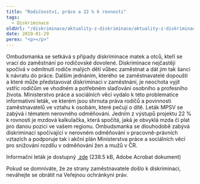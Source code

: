 ```yaml
---
title: "Rodičovství, práce a 22 % k rovnosti"
tags:
  - Diskriminace
oldUrl: "/diskriminace/aktuality-z-diskriminace/aktuality-z-diskriminace-2019/rodicovstvi-prace-a-22-k-rovnosti/"
date: 2019-01-29
perex: "<p></p>"
---
```


<!-- imported from the old website -->

<p>Ombudsmanka se setkává s případy diskriminace matek a otců, kteří se vrací do zaměstnání po rodičovské dovolené. Diskriminace nejčastěji spočívá v odmítnutí rodiče malých dětí vůbec zaměstnat a dát jim tak šanci k návratu do práce. Dalším jednáním, kterého se zaměstnavatelé dopouští a které může představovat diskriminaci v zaměstnání, je neochota vyjít vstříc rodičům ve vhodném a potřebném slaďování osobního a profesního života. Ministerstvo práce a sociálních věcí vydalo k této problematice informativní leták, ve kterém jsou shrnuta práva rodičů a povinnosti zaměstnavatelů ve vztahu k osobám, které pečují o dítě. Leták MPSV se zabývá i tématem nerovného odměňování. Jedním z výstupů projektu 22 % k rovnosti je mzdová kalkulačka, která spočítá, jaká je obvyklá mzda či plat pro danou pozici ve vašem regionu. Ombudsmanka se dlouhodobě zabývá diskriminací spočívající v nerovném odměňování v pracovně-právních vztazích a podporuje tak i akční plán Ministerstva práce a sociálních věcí pro snižování rozdílu v odměňování žen a mužů v ČR.</p> <p>Informační leták je dostupný <a title="Otevření do nového okna" href="/uploads-import/DISKRIMINACE/aktuality/Hledate_praci_po_rodicovske.pdf" target="_blank"> zde</a> (238.5 kB, Adobe Acrobat dokument)</p> Pokud se domníváte, že ze strany zaměstnavatele došlo k diskriminaci, neváhejte se obrátit na Veřejnou ochránkyni práv.
